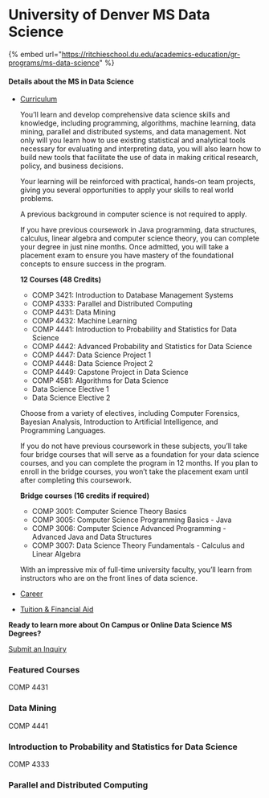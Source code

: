 # University of Denver MS Data Science

{% embed url="https://ritchieschool.du.edu/academics-education/gr-programs/ms-data-science" %}

#### Details about the MS in Data Science

* [Curriculum](https://ritchieschool.du.edu/academics-education/gr-programs/ms-data-science#)

  You’ll learn and develop comprehensive data science skills and knowledge, including programming, algorithms, machine learning, data mining, parallel and distributed systems, and data management. Not only will you learn how to use existing statistical and analytical tools necessary for evaluating and interpreting data, you will also learn how to build new tools that facilitate the use of data in making critical research, policy, and business decisions.

  Your learning will be reinforced with practical, hands-on team projects, giving you several opportunities to apply your skills to real world problems.

  A previous background in computer science is not required to apply.

  If you have previous coursework in Java programming, data structures, calculus, linear algebra and computer science theory, you can complete your degree in just nine months. Once admitted, you will take a placement exam to ensure you have mastery of the foundational concepts to ensure success in the program.

  **12 Courses \(48 Credits\)**

  * COMP 3421: Introduction to Database Management Systems
  * COMP 4333: Parallel and Distributed Computing
  * COMP 4431: Data Mining
  * COMP 4432: Machine Learning
  * COMP 4441: Introduction to Probability and Statistics for Data Science
  * COMP 4442: Advanced Probability and Statistics for Data Science
  * COMP 4447: Data Science Project 1
  * COMP 4448: Data Science Project 2
  * COMP 4449: Capstone Project in Data Science
  * COMP 4581: Algorithms for Data Science
  * Data Science Elective 1
  * Data Science Elective 2

  Choose from a variety of electives, including Computer Forensics, Bayesian Analysis, Introduction to Artificial Intelligence, and Programming Languages.

  If you do not have previous coursework in these subjects, you’ll take four bridge courses that will serve as a foundation for your data science courses, and you can complete the program in 12 months. If you plan to enroll in the bridge courses, you won’t take the placement exam until after completing this coursework.

  **Bridge courses \(16 credits if required\)**

  * COMP 3001: Computer Science Theory Basics
  * COMP 3005: Computer Science Programming Basics - Java
  * COMP 3006: Computer Science Advanced Programming - Advanced Java and Data Structures
  * COMP 3007: Data Science Theory Fundamentals - Calculus and Linear Algebra

  With an impressive mix of full-time university faculty, you’ll learn from instructors who are on the front lines of data science.

* [Career](https://ritchieschool.du.edu/academics-education/gr-programs/ms-data-science#)
* [Tuition & Financial Aid](https://ritchieschool.du.edu/academics-education/gr-programs/ms-data-science#)

**Ready to learn more about On Campus or Online Data Science MS Degrees?**

[Submit an Inquiry](http://ritchie.uofdenver.acsitefactory.com/content/graduate-info)

### Featured Courses

COMP 4431

### Data Mining

COMP 4441

### Introduction to Probability and Statistics for Data Science

COMP 4333

### Parallel and Distributed Computing

